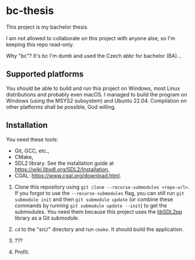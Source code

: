 # bc-thesis

This project is my bachelor thesis.

I am not allowed to collaborate on this project with anyone alse, so I'm keeping this repo read-only.

Why "bc"? It's bc I'm dumb and used the Czech abbr for bachelor (BA)...

## Supported platforms

You should be able to build and run this project on Windows, most Linux distributions and probably even macOS. I managed to build the program on Windows (using the MSYS2 subsystem) and Ubuntu 22.04. Compilation on other platforms shall be possible, God willing.

## Installation

You need these tools:

- Git, GCC, etc.,
- CMake,
- SDL2 library. See the installation guide at <https://wiki.libsdl.org/SDL2/Installation>,
- CGAL: <https://www.cgal.org/download.html>.

1.  Clone this repository using `git clone --recurse-submodules <repo-url>`. If you forgot to use the `--recurse-submodules` flag, you can still run `git submodule init` and then `git submodule update` (or combine these commands by running `git submodule update --init`) to get the submodules. You need them because this project uses the [libSDL2pp](https://github.com/libSDL2pp/libSDL2pp/tree/01ba3ddfbaa89d85391d7781beac3e625a340f0b) library as a Git submodule.

2.  `cd` to the "src/" directory and run `cmake`. It should build the application.

3.  ???

4.  Profit.
